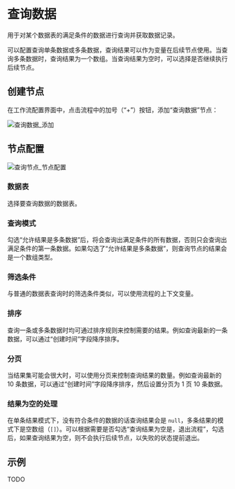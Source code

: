 # 查询数据

用于对某个数据表的满足条件的数据进行查询并获取数据记录。

可以配置查询单条数据或多条数据，查询结果可以作为变量在后续节点使用。当查询多条数据时，查询结果为一个数组。当查询结果为空时，可以选择是否继续执行后续节点。

## 创建节点

在工作流配置界面中，点击流程中的加号（“+”）按钮，添加“查询数据”节点：

![查询数据_添加](https://github.com/nocobase/nocobase/assets/525658/40d07623-b1c9-43ce-9513-0d42ac4a5b87)

## 节点配置

![查询节点_节点配置](https://github.com/nocobase/nocobase/assets/525658/90d21bdb-426a-4f41-8bbe-2d095a6f9d3e)

### 数据表

选择要查询数据的数据表。

### 查询模式

勾选“允许结果是多条数据”后，将会查询出满足条件的所有数据，否则只会查询出满足条件的第一条数据。如果勾选了“允许结果是多条数据”，则查询节点的结果会是一个数组类型。

### 筛选条件

与普通的数据表查询时的筛选条件类似，可以使用流程的上下文变量。

### 排序

查询一条或多条数据时均可通过排序规则来控制需要的结果。例如查询最新的一条数据，可以通过“创建时间”字段降序排序。

### 分页

当结果集可能会很大时，可以使用分页来控制查询结果的数量。例如查询最新的 10 条数据，可以通过“创建时间”字段降序排序，然后设置分页为 1 页 10 条数据。

### 结果为空的处理

在单条结果模式下，没有符合条件的数据的话查询结果会是 `null`，多条结果的模式下是空数组（`[]`）。可以根据需要是否勾选“查询结果为空是，退出流程”，勾选后，如果查询结果为空，则不会执行后续节点，以失败的状态提前退出。

## 示例

TODO
